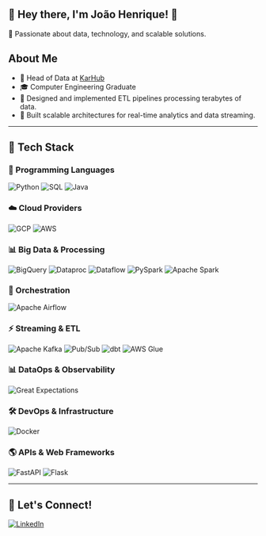 ## 👋 Hey there, I'm João Henrique! 🫡

🚀 Passionate about data, technology, and scalable solutions.

## About Me
- 💼 Head of Data at [KarHub](https://www.karhub.com/)
- 🎓 Computer Engineering Graduate
- 🔧 Designed and implemented ETL pipelines processing terabytes of data.
- 🚀 Built scalable architectures for real-time analytics and data streaming.

---

## 🚀 Tech Stack

### 📝 Programming Languages
![Python](https://img.shields.io/badge/Python-14354C?style=flate&logo=python&logoColor=white)
![SQL](https://img.shields.io/badge/-SQL-333333?style=flat&logo=postgresql&logoColor=336791)
![Java](https://img.shields.io/badge/-Java-333333?style=flat&logo=coffeescript&logoColor=white)

### ☁️ Cloud Providers
![GCP](https://img.shields.io/badge/Google_Cloud-4285F4?style=flate&logo=google-cloud&logoColor=white)
![AWS](https://img.shields.io/badge/Amazon_AWS-232F3E?style=flate&logo=amazon-aws&logoColor=white)

### 📊 Big Data & Processing
![BigQuery](https://img.shields.io/badge/-BigQuery-333333?style=flat&logo=google-bigquery&logoColor=4285F4)
![Dataproc](https://img.shields.io/badge/-Dataproc-333333?style=flat&logo=google-cloud&logoColor=4285F4)
![Dataflow](https://img.shields.io/badge/-Dataflow-333333?style=flat&logo=google-cloud&logoColor=4285F4)
![PySpark](https://img.shields.io/badge/-PySpark-333333?style=flat&logo=apachespark&logoColor=E25A1C)
![Apache Spark](https://img.shields.io/badge/-Apache%20Spark-333333?style=flat&logo=apachespark&logoColor=E25A1C)

### 🔗 Orchestration
![Apache Airflow](https://img.shields.io/badge/-Apache%20Airflow-333333?style=flat&logo=apache-airflow&logoColor=017CEE)

### ⚡ Streaming & ETL
![Apache Kafka](https://img.shields.io/badge/-Apache%20Kafka-333333?style=flat&logo=apache-kafka&logoColor=231F20)
![Pub/Sub](https://img.shields.io/badge/-Pub/Sub-333333?style=flat&logo=google-cloud&logoColor=4285F4)
![dbt](https://img.shields.io/badge/-dbt-333333?style=flat&logo=dbt&logoColor=FF694B)
![AWS Glue](https://img.shields.io/badge/-AWS%20Glue-333333?style=flat&logo=amazon-aws&logoColor=FF9900)

### 📊 DataOps & Observability
![Great Expectations](https://img.shields.io/badge/-Great%20Expectations-333333?style=flat&logo=great-expectations&logoColor=white)

### 🛠️ DevOps & Infrastructure
![Docker](https://img.shields.io/badge/-Docker-333333?style=flat&logo=docker&logoColor=2496ED)


### 🌎 APIs & Web Frameworks
![FastAPI](https://img.shields.io/badge/-FastAPI-333333?style=flat&logo=fastapi&logoColor=009688)
![Flask](https://img.shields.io/badge/-Flask-333333?style=flat&logo=flask&logoColor=white)

---

## 🚀 Let's Connect!
<a href="https://www.linkedin.com/in/henriquejoao/" target="_blank">![LinkedIn](https://img.shields.io/badge/LinkedIn-0077B5?style=for-the-badge&logo=linkedin&logoColor=white)</a>

<!--
![Terraform](https://img.shields.io/badge/-Terraform-333333?style=flat&logo=terraform&logoColor=5C4EE5)

### 🤖 MLOps & IA  
![MLflow](https://img.shields.io/badge/-MLflow-333333?style=flat&logo=mlflow&logoColor=blue)  
![TensorFlow](https://img.shields.io/badge/-TensorFlow-333333?style=flat&logo=tensorflow&logoColor=FF6F00)  
![PyTorch](https://img.shields.io/badge/-PyTorch-333333?style=flat&logo=pytorch&logoColor=EE4C2C)  

## 📈 GitHub Stats
![GitHub Stats](https://github-readme-stats.vercel.app/api?username=JoaoHenriqueAS&theme=dark&hide_border=false&include_all_commits=true&count_private=true)

---
[![LinkedIn](https://img.shields.io/badge/LinkedIn-0077B5?style=for-the-badge&logo=linkedin&logoColor=white)](https://www.linkedin.com/in/henriquejoao/)
**JoaoHenriqueAS/JoaoHenriqueAS** is a ✨ _special_ ✨ repository because its `README.md` (this file) appears on your GitHub profile.

Here are some ideas to get you started:

- 🔭 I’m currently working on ...
- 🌱 I’m currently learning ...
- 👯 I’m looking to collaborate on ...
- 🤔 I’m looking for help with ...
- 💬 Ask me about ...
- 📫 How to reach me: ...
- s Pronouns: ...
- ⚡ Fun fact: ...
-->

